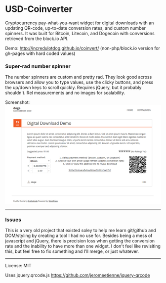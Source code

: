 # USD-Coinverter
Cryptocurrency pay-what-you-want widget for digital downloads with an updating QR-code, up-to-date conversion rates, and custom number spinners. It was built for Bitcoin, Litecoin, and Dogecoin with conversions retrieved from the block.io API.

Demo: <http://incredulotdog.github.io/coinvert/> (non-php/block.io version for gh-pages with hard coded values)<br>

### Super-rad number spinner
The number spinners are custom and pretty rad. They look good across browsers and allow you to type values, use the clicky buttons, and press the up/down keys to scroll quickly. Requires jQuery, but it probably shouldn't. Rel measurements and no images for scalability.

Screenshot:
![coinvert screenshot](screenshot.png)

---

### Issues
This is a very old project that existed soley to help me learn git/github and DOM/styling by creating a tool I had no use for. Besides being a mess of javascript and jQuery, there is precision loss when getting the conversion rate and the inability to have more than one widget. I don't feel like revisiting this, but feel free to fix something and I'll merge, or just whatever.

---

License: MIT

Uses jquery.qrcode.js <https://github.com/jeromeetienne/jquery-qrcode>
